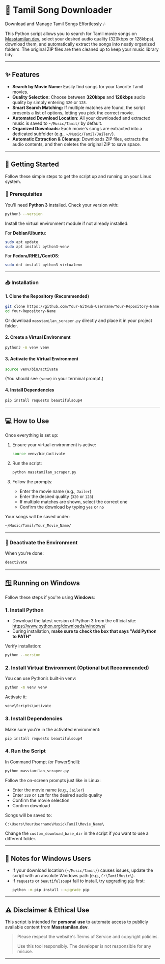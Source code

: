 # 🎵 Tamil Song Downloader

Download and Manage Tamil Songs Effortlessly 🎶

This Python script allows you to search for Tamil movie songs on [Masstamilan.dev](https://www.masstamilan.dev/), select your desired audio quality (320kbps or 128kbps), download them, and automatically extract the songs into neatly organized folders. The original ZIP files are then cleaned up to keep your music library tidy.

---

## ✨ Features

- **Search by Movie Name:** Easily find songs for your favorite Tamil movies.
- **Quality Selection:** Choose between **320kbps** and **128kbps** audio quality by simply entering `320` or `128`.
- **Smart Search Matching:** If multiple matches are found, the script presents a list of options, letting you pick the correct movie.
- **Automated Download Location:** All your downloaded and extracted music is saved to `~/Music/Tamil/` by default.
- **Organized Downloads:** Each movie's songs are extracted into a dedicated subfolder (e.g., `~/Music/Tamil/Jailer/`).
- **Automatic Extraction & Cleanup:** Downloads ZIP files, extracts the audio contents, and then deletes the original ZIP to save space.

---

## 🚀 Getting Started

Follow these simple steps to get the script up and running on your Linux system.

### 🧰 Prerequisites

You'll need **Python 3** installed. Check your version with:

```bash
python3 --version
```

Install the virtual environment module if not already installed:

For **Debian/Ubuntu**:
```bash
sudo apt update
sudo apt install python3-venv
```

For **Fedora/RHEL/CentOS**:
```bash
sudo dnf install python3-virtualenv
```

---

### 📥 Installation

#### 1. Clone the Repository (Recommended)

```bash
git clone https://github.com/Your-GitHub-Username/Your-Repository-Name.git
cd Your-Repository-Name
```

Or download `masstamilan_scraper.py` directly and place it in your project folder.

#### 2. Create a Virtual Environment

```bash
python3 -m venv venv
```

#### 3. Activate the Virtual Environment

```bash
source venv/bin/activate
```

(You should see `(venv)` in your terminal prompt.)

#### 4. Install Dependencies

```bash
pip install requests beautifulsoup4
```

---

## 💻 How to Use

Once everything is set up:

1. Ensure your virtual environment is active:
   ```bash
   source venv/bin/activate
   ```

2. Run the script:
   ```bash
   python masstamilan_scraper.py
   ```

3. Follow the prompts:
   - Enter the movie name (e.g., `Jailer`)
   - Enter the desired quality (`320` or `128`)
   - If multiple matches are shown, select the correct one
   - Confirm the download by typing `yes` or `no`

Your songs will be saved under:

```
~/Music/Tamil/Your_Movie_Name/
```

---

### 📴 Deactivate the Environment

When you're done:

```bash
deactivate
```

---

## 🪟 Running on Windows

Follow these steps if you're using **Windows**:

### 1. Install Python

- Download the latest version of Python 3 from the official site: https://www.python.org/downloads/windows/
- During installation, **make sure to check the box that says "Add Python to PATH"**

Verify installation:

```cmd
python --version
```

### 2. Install Virtual Environment (Optional but Recommended)

You can use Python’s built-in venv:

```cmd
python -m venv venv
```

Activate it:

```cmd
venv\Scripts\activate
```

### 3. Install Dependencies

Make sure you're in the activated environment:

```cmd
pip install requests beautifulsoup4
```

### 4. Run the Script

In Command Prompt (or PowerShell):

```cmd
python masstamilan_scraper.py
```

Follow the on-screen prompts just like in Linux:
- Enter the movie name (e.g., `Jailer`)
- Enter `320` or `128` for the desired audio quality
- Confirm the movie selection
- Confirm download

Songs will be saved to:

```
C:\Users\YourUsername\Music\Tamil\Movie_Name\
```

Change the `custom_download_base_dir` in the script if you want to use a different folder.

---

## 📌 Notes for Windows Users

- If your download location (`~/Music/Tamil/`) causes issues, update the script with an absolute Windows path (e.g., `C:\TamilMusic\`).
- If `requests` or `beautifulsoup4` fail to install, try upgrading `pip` first:
  ```cmd
  python -m pip install --upgrade pip
  ```
---

## ⚠️ Disclaimer & Ethical Use

This script is intended for **personal use** to automate access to publicly available content from **Masstamilan.dev**.

> Please respect the website's Terms of Service and copyright policies.
>
> Use this tool responsibly. The developer is not responsible for any misuse.

---
